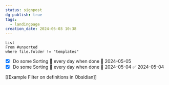 ```yaml
---
status: signpost
dg-publish: true
tags:
  - landingpage
creation_date: 2024-05-03 10:38
---
```

```dataview
List
From #unsorted 
where file.folder != "templates"
```
- [x] Do some Sorting 🔁 every day when done 🛫 2024-05-05
- [x] Do some Sorting 🔁 every day when done 🛫 2024-05-04 ✅ 2024-05-04

[[Example Filter on definitions in Obsidian]]
